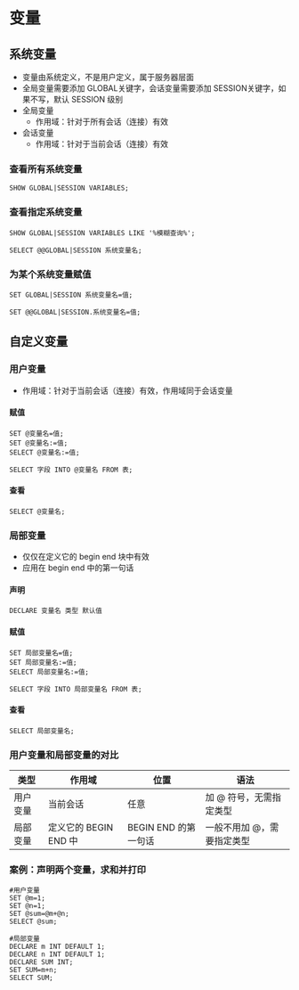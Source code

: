 # 变量

## 系统变量

- 变量由系统定义，不是用户定义，属于服务器层面
- 全局变量需要添加 GLOBAL关键字，会话变量需要添加 SESSION关键字，如果不写，默认 SESSION 级别
- 全局变量
  - 作用域：针对于所有会话（连接）有效
- 会话变量
  - 作用域：针对于当前会话（连接）有效

### 查看所有系统变量

```mysql
SHOW GLOBAL|SESSION VARIABLES;
```

### 查看指定系统变量

```mysql
SHOW GLOBAL|SESSION VARIABLES LIKE '%模糊查询%';

SELECT @@GLOBAL|SESSION 系统变量名;
```

### 为某个系统变量赋值

```mysql
SET GLOBAL|SESSION 系统变量名=值;

SET @@GLOBAL|SESSION.系统变量名=值;
```

## 自定义变量

### 用户变量

- 作用域：针对于当前会话（连接）有效，作用域同于会话变量

#### 赋值

```mysql
SET @变量名=值;
SET @变量名:=值;
SELECT @变量名:=值;

SELECT 字段 INTO @变量名 FROM 表;
```

#### 查看

```mysql
SELECT @变量名;
```

### 局部变量

- 仅仅在定义它的 begin end 块中有效
- 应用在 begin end 中的第一句话

#### 声明

```mysql
DECLARE 变量名 类型 默认值
```

#### 赋值

```mysql
SET 局部变量名=值;
SET 局部变量名:=值;
SELECT 局部变量名:=值;

SELECT 字段 INTO 局部变量名 FROM 表;
```

#### 查看

```mysql
SELECT 局部变量名;
```

### 用户变量和局部变量的对比

| 类型     | 作用域                | 位置                 | 语法                       |
| -------- | --------------------- | -------------------- | -------------------------- |
| 用户变量 | 当前会话              | 任意                 | 加 @ 符号，无需指定类型    |
| 局部变量 | 定义它的 BEGIN END 中 | BEGIN END 的第一句话 | 一般不用加 @，需要指定类型 |

### 案例：声明两个变量，求和并打印

```mysql
#用户变量
SET @m=1;
SET @n=1;
SET @sum=@m+@n;
SELECT @sum;

#局部变量
DECLARE m INT DEFAULT 1;
DECLARE n INT DEFAULT 1;
DECLARE SUM INT;
SET SUM=m+n;
SELECT SUM;
```

